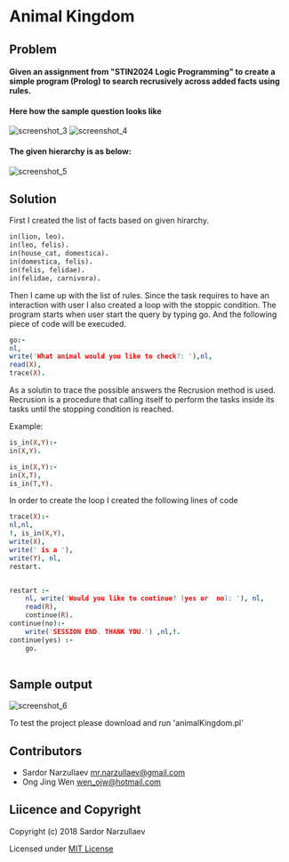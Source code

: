 # Animal Kingdom 

## Problem

#### Given an assignment from "STIN2024 Logic Programming" to create a simple program (Prolog) to search recrusively across added facts using rules. 

#### Here how the sample question looks like

![screenshot_3](https://user-images.githubusercontent.com/33327894/38142185-00109bf4-346e-11e8-86e8-f854719662f8.jpg)
![screenshot_4](https://user-images.githubusercontent.com/33327894/38142207-0b2f8c0c-346e-11e8-9a18-251f7a1c60b1.jpg)

#### The given hierarchy is as below: 

![screenshot_5](https://user-images.githubusercontent.com/33327894/38142242-2bbd53e6-346e-11e8-9bbe-f36d62fa7fc1.jpg)

## Solution 
First I created the list of facts based on given hirarchy. 
```prolog
in(lion, leo).
in(leo, felis).
in(house_cat, domestica).
in(domestica, felis).
in(felis, felidae).
in(felidae, carnivora).
```
Then I came up with the list of rules. Since the task requires to have an interaction with user I also created a loop with the stoppic condition. 
The program starts when user start the query by typing go. And the following piece of code will be execuded. 

```prolog
go:-
nl,
write('What animal would you like to check?: '),nl,
read(X),
trace(X).
```
As a solutin to trace the possible answers the Recrusion method is used. Recrusion is a procedure that calling itself to perform the tasks inside its tasks until the stopping condition is reached. 

Example:

```prolog
is_in(X,Y):-
in(X,Y).

is_in(X,Y):-
in(X,T),
is_in(T,Y).
```
In order to create the loop I created the following lines of code

```prolog
trace(X):-
nl,nl,
!, is_in(X,Y),
write(X), 
write(' is a '),
write(Y), nl,
restart.


restart :-
	nl, write('Would you like to continue? (yes or  no): '), nl, 
	read(R),
	continue(R).
continue(no):-
	write('SESSION END. THANK YOU.') ,nl,!.
continue(yes) :-
	go.
 
 ```
 
 ## Sample output 
 ![screenshot_6](https://user-images.githubusercontent.com/33327894/38142776-3d6cd0ec-3470-11e8-82e2-197cd5cf3843.jpg)

 To test the project please download and run 'animalKingdom.pl'


 ## Contributors 
- Sardor Narzullaev <mr.narzullaev@gmail.com>
- Ong Jing Wen <wen_ojw@hotmail.com> 


## Liicence and Copyright 

Copyright (c) 2018 Sardor Narzullaev

Licensed under [MIT License](LICENCE)
